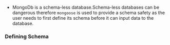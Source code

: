 
- MongoDb is a schema-less database.Schema-less databases can be dangerous therefore `mongoose` is used to provide a schema safety as the user needs to first define its schema before it can input data to the database.

### Defining Schema
